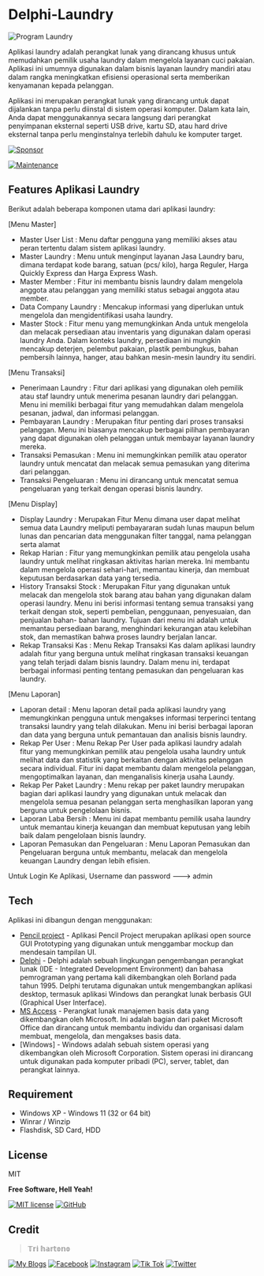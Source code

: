 # Delphi-Laundry

![Program Laundry](https://github.com/novri3h/Delphi-Laundry/assets/25641359/eb24bb6e-470e-4fd8-a9e7-491a3f014035)

Aplikasi laundry adalah perangkat lunak yang dirancang khusus untuk memudahkan pemilik usaha laundry dalam mengelola layanan cuci pakaian. Aplikasi ini umumnya digunakan dalam bisnis layanan laundry mandiri atau dalam rangka meningkatkan efisiensi operasional serta memberikan kenyamanan kepada pelanggan.

Aplikasi ini merupakan perangkat lunak yang dirancang untuk dapat dijalankan tanpa perlu diinstal di sistem operasi komputer. Dalam kata lain, Anda dapat menggunakannya secara langsung dari perangkat penyimpanan eksternal seperti USB drive, kartu SD, atau hard drive eksternal tanpa perlu menginstalnya terlebih dahulu ke komputer target.

[![Sponsor](https://img.shields.io/badge/sponsor-30363D?style=for-the-badge&logo=GitHub-Sponsors&logoColor=#white)](https://trakteer.id/nadhif_studio)

[![Maintenance](https://img.shields.io/badge/Maintained%3F-yes-green.svg)](https://github.com/novri3h/Delphi-Laundry/graphs/commit-activity)

## Features Aplikasi Laundry
Berikut adalah beberapa komponen utama dari aplikasi laundry:

[Menu Master]
- Master User List :
  Menu daftar pengguna yang memiliki akses atau peran tertentu dalam sistem aplikasi laundry.
- Master Laundry :
  Menu untuk menginput layanan Jasa Laundry baru, dimana terdapat kode barang, satuan (pcs/ kilo), harga Reguler, Harga Quickly Express dan Harga Express Wash.
- Master Member :
  Fitur ini membantu bisnis laundry dalam mengelola anggota atau pelanggan yang memiliki status sebagai anggota atau member.
- Data Company Laundry :
  Mencakup informasi yang diperlukan untuk mengelola dan mengidentifikasi usaha laundry.
- Master Stock :
  Fitur menu yang memungkinkan Anda untuk mengelola dan melacak persediaan atau inventaris yang digunakan dalam operasi laundry Anda. 
  Dalam konteks laundry, persediaan ini mungkin mencakup deterjen, pelembut pakaian, plastik pembungkus, bahan pembersih lainnya, 
  hanger, atau bahkan mesin-mesin laundry itu sendiri.

[Menu Transaksi]
- Penerimaan Laundry :
  Fitur dari aplikasi yang digunakan oleh pemilik atau staf laundry untuk menerima pesanan laundry dari pelanggan. Menu ini memiliki berbagai fitur yang memudahkan dalam mengelola pesanan, jadwal, dan informasi pelanggan.
- Pembayaran Laundry :
  Merupakan fitur penting dari proses transaksi pelanggan. Menu ini biasanya mencakup berbagai pilihan pembayaran yang dapat digunakan 
  oleh pelanggan untuk membayar layanan laundry mereka.
- Transaksi Pemasukan :
  Menu ini memungkinkan pemilik atau operator laundry untuk mencatat dan melacak semua pemasukan yang diterima dari pelanggan.
- Transaksi Pengeluaran :
  Menu ini dirancang untuk mencatat semua pengeluaran yang terkait dengan operasi bisnis laundry.

[Menu Display]
- Display Laundry :
  Merupakan Fitur Menu dimana user dapat melihat semua data Laundry meliputi pembayararan sudah lunas maupun belum lunas dan pencarian 
  data menggunakan filter tanggal, nama pelanggan serta alamat
- Rekap Harian :
  Fitur yang memungkinkan pemilik atau pengelola usaha laundry untuk melihat ringkasan aktivitas harian mereka. Ini membantu dalam 
  mengelola operasi sehari-hari, memantau kinerja, dan membuat keputusan berdasarkan data yang tersedia.
- History Transaksi Stock :
  Merupakan Fitur  yang digunakan untuk melacak dan mengelola stok barang atau bahan yang digunakan dalam operasi laundry. Menu ini 
  berisi informasi tentang semua transaksi yang terkait dengan stok, seperti pembelian, penggunaan, penyesuaian, dan penjualan bahan- 
  bahan laundry. Tujuan dari menu ini adalah untuk memantau persediaan barang, menghindari kekurangan atau kelebihan stok, dan 
  memastikan bahwa proses laundry berjalan lancar.
- Rekap Transaksi Kas :
  Menu Rekap Transaksi Kas dalam aplikasi laundry adalah fitur yang berguna untuk melihat ringkasan transaksi keuangan yang telah 
  terjadi dalam bisnis laundry. Dalam menu ini, terdapat berbagai informasi penting tentang pemasukan dan pengeluaran kas laundry.

[Menu Laporan]
- Laporan detail :
  Menu laporan detail pada aplikasi laundry yang memungkinkan pengguna untuk mengakses informasi terperinci tentang transaksi laundry 
  yang telah dilakukan. Menu ini berisi berbagai laporan dan data yang berguna untuk pemantauan dan analisis bisnis laundry.
- Rekap Per User :
  Menu Rekap Per User pada aplikasi laundry adalah fitur yang memungkinkan pemilik atau pengelola usaha laundry untuk melihat data dan 
  statistik yang berkaitan dengan aktivitas pelanggan secara individual. Fitur ini dapat membantu dalam mengelola pelanggan, 
  mengoptimalkan layanan, dan menganalisis kinerja usaha Laundy.
- Rekap Per Paket Laundry :
  Menu rekap per paket laundry merupakan bagian dari aplikasi laundry yang digunakan untuk melacak dan mengelola semua pesanan pelanggan 
  serta menghasilkan laporan yang berguna untuk pengelolaan bisnis.
- Laporan Laba Bersih :
  Menu ini dapat membantu pemilik usaha laundry untuk memantau kinerja keuangan dan membuat keputusan yang lebih baik dalam pengelolaan 
  bisnis laundry.
- Laporan Pemasukan dan Pengeluaran :
  Menu Laporan Pemasukan dan Pengeluaran berguna untuk membantu, melacak dan mengelola keuangan Laundry dengan lebih efisien.

Untuk Login Ke Aplikasi, Username dan password ---> admin

## Tech

Aplikasi ini dibangun dengan menggunakan:

- [Pencil project](https://pencil.evolus.vn) - Aplikasi Pencil Project merupakan aplikasi open source GUI Prototyping yang digunakan 
  untuk menggambar mockup dan mendesain tampilan UI.
- [Delphi](https://www.embarcadero.com/products/delphi) - Delphi adalah sebuah lingkungan pengembangan perangkat lunak (IDE - 
  Integrated Development Environment) dan bahasa pemrograman yang pertama kali dikembangkan oleh Borland pada tahun 1995. Delphi 
  terutama digunakan untuk mengembangkan aplikasi desktop, termasuk aplikasi Windows dan perangkat lunak berbasis GUI (Graphical User 
  Interface).
- [MS Access](https://www.microsoft.com/id-id/microsoft-365/access) - Perangkat lunak manajemen basis data yang dikembangkan oleh 
  Microsoft. Ini adalah bagian dari paket Microsoft Office dan dirancang untuk membantu individu dan organisasi dalam membuat, 
  mengelola, dan mengakses basis data.
- [Windows] - Windows adalah sebuah sistem operasi yang dikembangkan oleh Microsoft Corporation. Sistem operasi ini dirancang untuk 
  digunakan pada komputer pribadi (PC), server, tablet, dan perangkat lainnya.

## Requirement

- Windows XP - Windows 11 (32 or 64 bit)
- Winrar / Winzip
- Flashdisk, SD Card, HDD

## License

MIT

**Free Software, Hell Yeah!**

[//]: # (These are reference links used in the body of this note and get stripped out when the markdown processor does its job. There is no need to format nicely because it shouldn't be seen. Thanks SO - http://stackoverflow.com/questions/4823468/store-comments-in-markdown-syntax)

   [dill]: <https://github.com/joemccann/dillinger>
   [git-repo-url]: <https://github.com/joemccann/dillinger.git>
   [john gruber]: <http://daringfireball.net>
   [df1]: <http://daringfireball.net/projects/markdown/>
   [markdown-it]: <https://github.com/markdown-it/markdown-it>
   [Ace Editor]: <http://ace.ajax.org>
   [node.js]: <http://nodejs.org>
   [Twitter Bootstrap]: <http://twitter.github.com/bootstrap/>
   [jQuery]: <http://jquery.com>
   [@tjholowaychuk]: <http://twitter.com/tjholowaychuk>
   [express]: <http://expressjs.com>
   [AngularJS]: <http://angularjs.org>
   [Gulp]: <http://gulpjs.com>

   [PlDb]: <https://github.com/joemccann/dillinger/tree/master/plugins/dropbox/README.md>
   [PlGh]: <https://github.com/joemccann/dillinger/tree/master/plugins/github/README.md>
   [PlGd]: <https://github.com/joemccann/dillinger/tree/master/plugins/googledrive/README.md>
   [PlOd]: <https://github.com/joemccann/dillinger/tree/master/plugins/onedrive/README.md>
   [PlMe]: <https://github.com/joemccann/dillinger/tree/master/plugins/medium/README.md>
   [PlGa]: <https://github.com/RahulHP/dillinger/blob/master/plugins/googleanalytics/README.md>

   [![MIT license](https://img.shields.io/badge/License-MIT-blue.svg)](https://lbesson.mit-license.org/) [![GitHub](https://badgen.net/badge/icon/github?icon=github&label)](https://github.com)

## Credit
> 𝕋𝕣𝕚 𝕙𝕒𝕣𝕥𝕠𝕟𝕠


[![My Blogs](https://img.shields.io/badge/Blogger-FF5722?style=for-the-badge&logo=blogger&logoColor=white)](https://bit.ly/M-UMKM) [![Facebook](https://img.shields.io/badge/Facebook-1877F2?style=for-the-badge&logo=facebook&logoColor=white)](https://www.facebook.com/semut.nunggings/) [![Instagram](https://img.shields.io/badge/Instagram-E4405F?style=for-the-badge&logo=instagram&logoColor=white)](https://www.instagram.com/nadhif.studio/) [![Tik Tok](https://img.shields.io/badge/TikTok-000000?style=for-the-badge&logo=tiktok&logoColor=white)](https://www.tiktok.com/@nadhif.studio) [![Twitter](https://img.shields.io/badge/Twitter-1DA1F2?style=for-the-badge&logo=twitter&logoColor=white)](https://www.twitter.com/@ThE_dUduLs/)
